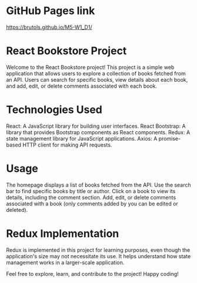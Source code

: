 # GitHub Pages link
https://brutols.github.io/M5-W1_D1/

# React Bookstore Project
Welcome to the React Bookstore project! This project is a simple web application that allows users to explore a collection of books fetched from an API. Users can search for specific books, view details about each book, and add, edit, or delete comments associated with each book.

# Technologies Used
React: A JavaScript library for building user interfaces.
React Bootstrap: A library that provides Bootstrap components as React components.
Redux: A state management library for JavaScript applications.
Axios: A promise-based HTTP client for making API requests.

# Usage
The homepage displays a list of books fetched from the API.
Use the search bar to find specific books by title or author.
Click on a book to view its details, including the comment section.
Add, edit, or delete comments associated with a book (only comments added by you can be edited or deleted).

# Redux Implementation
Redux is implemented in this project for learning purposes, even though the application's size may not necessitate its use. It helps understand how state management works in a larger-scale application.

Feel free to explore, learn, and contribute to the project! Happy coding!
